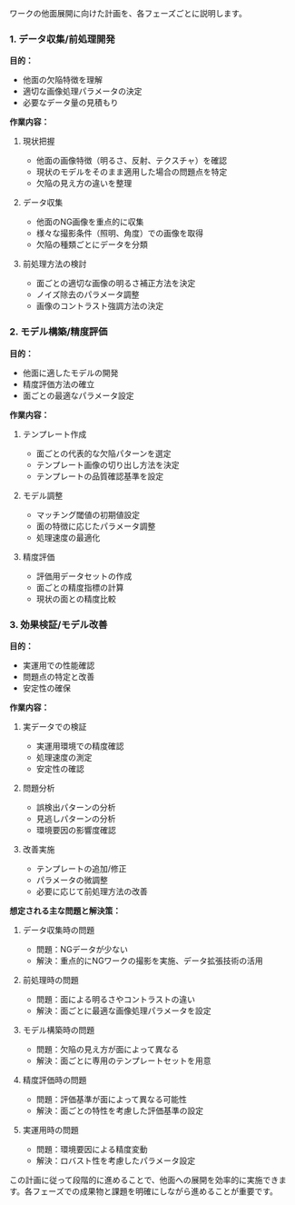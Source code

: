 ワークの他面展開に向けた計画を、各フェーズごとに説明します。

### 1. データ収集/前処理開発

**目的：**
- 他面の欠陥特徴を理解
- 適切な画像処理パラメータの決定
- 必要なデータ量の見積もり

**作業内容：**
1. 現状把握
   - 他面の画像特徴（明るさ、反射、テクスチャ）を確認
   - 現状のモデルをそのまま適用した場合の問題点を特定
   - 欠陥の見え方の違いを整理

2. データ収集
   - 他面のNG画像を重点的に収集
   - 様々な撮影条件（照明、角度）での画像を取得
   - 欠陥の種類ごとにデータを分類

3. 前処理方法の検討
   - 面ごとの適切な画像の明るさ補正方法を決定
   - ノイズ除去のパラメータ調整
   - 画像のコントラスト強調方法の決定

### 2. モデル構築/精度評価

**目的：**
- 他面に適したモデルの開発
- 精度評価方法の確立
- 面ごとの最適なパラメータ設定

**作業内容：**
1. テンプレート作成
   - 面ごとの代表的な欠陥パターンを選定
   - テンプレート画像の切り出し方法を決定
   - テンプレートの品質確認基準を設定

2. モデル調整
   - マッチング閾値の初期値設定
   - 面の特徴に応じたパラメータ調整
   - 処理速度の最適化

3. 精度評価
   - 評価用データセットの作成
   - 面ごとの精度指標の計算
   - 現状の面との精度比較

### 3. 効果検証/モデル改善

**目的：**
- 実運用での性能確認
- 問題点の特定と改善
- 安定性の確保

**作業内容：**
1. 実データでの検証
   - 実運用環境での精度確認
   - 処理速度の測定
   - 安定性の確認

2. 問題分析
   - 誤検出パターンの分析
   - 見逃しパターンの分析
   - 環境要因の影響度確認

3. 改善実施
   - テンプレートの追加/修正
   - パラメータの微調整
   - 必要に応じて前処理方法の改善

**想定される主な問題と解決策：**

1. データ収集時の問題
   - 問題：NGデータが少ない
   - 解決：重点的にNGワークの撮影を実施、データ拡張技術の活用

2. 前処理時の問題
   - 問題：面による明るさやコントラストの違い
   - 解決：面ごとに最適な画像処理パラメータを設定

3. モデル構築時の問題
   - 問題：欠陥の見え方が面によって異なる
   - 解決：面ごとに専用のテンプレートセットを用意

4. 精度評価時の問題
   - 問題：評価基準が面によって異なる可能性
   - 解決：面ごとの特性を考慮した評価基準の設定

5. 実運用時の問題
   - 問題：環境要因による精度変動
   - 解決：ロバスト性を考慮したパラメータ設定

この計画に従って段階的に進めることで、他面への展開を効率的に実施できます。各フェーズでの成果物と課題を明確にしながら進めることが重要です。
